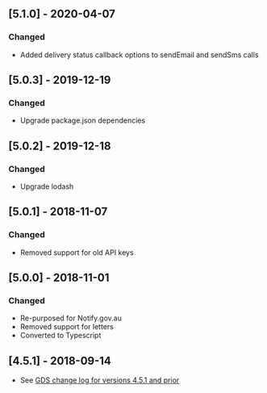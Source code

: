## [5.1.0] - 2020-04-07

### Changed

- Added delivery status callback options to sendEmail and sendSms calls

## [5.0.3] - 2019-12-19

### Changed

- Upgrade package.json dependencies

## [5.0.2] - 2019-12-18

### Changed

- Upgrade lodash

## [5.0.1] - 2018-11-07

### Changed

- Removed support for old API keys

## [5.0.0] - 2018-11-01

### Changed

- Re-purposed for Notify.gov.au
- Removed support for letters
- Converted to Typescript

## [4.5.1] - 2018-09-14

- See [GDS change log for versions 4.5.1 and prior](https://github.com/alphagov/notifications-node-client/blob/master/CHANGELOG.md)
